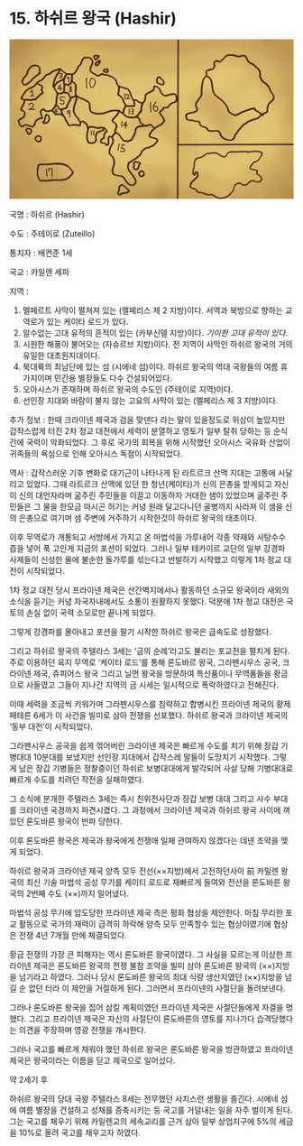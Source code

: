 # 15. 하쉬르 왕국 (Hashir)

![Project Capture (7).jpg](Project_Capture_(7).jpg)

국명 : 하쉬르 (Hashir)

수도 : 주테이로 (Zuteillo)

통치자 : 배켠준 1세

국교 : 카일렌 세파

지역 : 

1. 멜페르트 사막이 펼쳐져 있는 (멜페리스 제 2 지방)이다. 서역과 북방으로 향하는 교역로가 있는 케이타 로드가 있다. 
2. 알수없는 고대 유적의 흔적이 있는 (카부신델 지방)이다. *기이한 고대 유적이 있다*.
3. 시원한 해풍이 불어오는 (자슈르브 지방)이다. 전 지역이 사막인 하쉬르 왕국의 거의 유일한 대초원지대이다.
4. 북대륙의 최남단에 있는 섬 (시에네 섬)이다. 하쉬르 왕국의 역대 국왕들의 여름 휴가지이며 민간용 별장들도 다수 건설되어있다.
5. 오아시스가 존재하며 하쉬르 왕국의 수도인 (주테이로 지역)이다.
6. 선인장 지대와 바람이 불지 않는 고요의 사막이 있는 (멜페리스 제 3 지방)이다. 

추가 정보 : 한때 크라이넨 제국과 검을 맞댄다 라는 말이 있을정도로 위상이 높았지만 갑작스럽게 터진 2차 정교 대전에서 세력이 분열하고 영토가 일부 탈취 당하는 등 순식간에 국력이 악화되었다. 그 후로 국가의 회복을 위해 시작했던 오아시스 국유화 산업이 귀족들의 욕심으로 인해 오아시스 독점이 시작되었다.

역사 : 갑작스러운 기후 변화로 대기근이 나타나게 된 라트르크 산맥 지대는 고통에 시달리고 있었다. 그때 라트르크 산맥에 있던 한 청년(케이타)가 신의 은총을 받게되고 자신이 신의 대언자라며 굶주린 주민들을 이끌고 이동하자 거대한 샘이 있었으며 굶주린 주민들은 그 물을 한모금 마시곤 허기는 커녕 원래 달고다니던 골병까지 사라져 이 샘을 신의 은총으로 여기며 샘 주변에 거주하기 시작한것이 하쉬르 왕국의 태초이다.

이후 무역로가 개통되고 서방에서 가지고 온 마법석을 가루내어 각종 약재와 사탕수수 즙을 넣어 푹 고인게 지금의 포션이 되었다. 그러나 일부 테카이르 교단의 일부 강경파 사제들이 신성한 물에 불순한 돌가루를 섞는다고 반발하기 시작했고 이렇게 1차 정교 대전이 시작되었다. 

1차 정교 대전 당시 프라이넨 제국은 산간벽지에서나 활동하던 소규모 왕국이라 새외의 소식을 듣기는 커녕 자국자내에서도 소통이 원활하지 못했다. 덕분에 1차 정교 대전은 국토의 손실 없이 국력 소모로만 끝나게 되었다.

그렇게 강경파를 몰아내고 포션을 팔기 시작한 하쉬르 왕국은 급속도로 성장했다.

그리고 하쉬르 왕국의 주텔라스 3세는 ‘금의 순례’라고도 불리는 포교전을 펼치게 된다. 주로 이용하던 육지 무역로 ‘케이타 로드'를 통해 론도바르 왕국, 그라펜시우스 공국, 크라이넨 제국, 쥬피어스 왕국 그리고 닐먼 왕국을 방문하여 특산품이나 무역품들을 황금으로 사들였고 그들이 지나간 지역의 금 시세는 일시적으로 폭락하였다고 전해진다.

이때 세력을 조금씩 키워가며 그라펜시우스를 침략하고 합병시킨 프라이넨 제국의 황제 페테른 6세가 이 사건을 빌미로 삼아 전쟁을 선포했다. 하쉬르 왕국과 크라이넨 제국의 ‘동부 대전’이 시작되었다.

그라펜시우스 공국을 쉽게 꺾어버린 크라이넨 제국은 빠르게 수도를 치기 위해 장갑 기병대대 10분대를 보냈지만 선인장 지대에서 갑작스레 말들이 도망치기 시작했다. 그렇게 남은 장갑 기병들은 정찰중이던 하쉬르 보병대대에게 발각되어 사살 당해 기병대대로 빠르게 수도를 치려던 작전을 실패하였다. 

그 소식에 분개한 주텔라스 3세는 즉시 친위전사단과 장갑 보병 대대 그리고 사수 부대를 크라이넨 국경까지 파견시켰다. 그 과정에서 크라이넨 제국과 하쉬르 왕국 사이에 껴 있던 론도바른 왕국이 반파 당한다.

이후 론도바른 왕국은 제국과 왕국에게 전쟁애 일체 관여하지 않겠다는 데넨 조약을 맺게 되었다.

하쉬르 왕국과 크라이넨 제국 양측 모두 전선(××지방)에서 고전하던사이 前 카밀렌 왕국의 최신 기술 마법석 공성 무기를 케이티 로드로 재빠르게 들여와 전선을 론도바른 왕국의 2번째 수도 (××)까지 밀어냈다.

마법석 공성 무기에 압도당한 프라이넨 제국 측은 평화 협상을 제안한다. 마침 무리한 포교 활동으로 국가의 재력이 급격히 하락해 양측 모두 만족할수 있는 협상이였기에 협상은 전쟁 4년 7개월 만에 체결되었다.

황금 전쟁의 가장 큰 피해자는 역시 론도바른 왕국이였다. 그 사실을 모르는게 이상한 프라이넨 제국은 론도바른 왕국의 전쟁 불참 조약을 빌미 삼아 론도바른 왕국의 (××)지방을 넘기라고 하였다. 그러나 당시 론도바른 왕국의 최대 식량 생산지였던 (××)지방을 넘길 순 없던 터라 이 제안을 거절하게 된다. 그러면서 프라이넨의 사절단을 돌려보낸다. 

그러나 론도바른 왕국을 집어 삼킬 계획이였던 프라이넨 제국은 사절단들에게 자결을 명했다. 그리고 프라이넨 제국은 자신의 사절단이 론도바른의 영토를 지나가다 습격당했다는 의견을 주장하며 영광 전쟁을 개시한다.

그러나 국고를 빠르게 채워야 했던 하쉬르 왕국은 론도바른 왕국을 방관하였고 프라이넨 제국은 왕국이라는 이름을 딛고 제국으로 일어섰다.

약 2세기 후

하쉬르 왕국의 당대 국왕 주텔라스 8세는 전무했던 사치스런 생활을 즐긴다. 시에네 섬에 여름 별장을 건설하고 성채를 증축시키는 등 국고를 거덜내는 일을 자주 벌이게 된다. 그는 국고를 채우기 위해 카일렌교의 세속교리를 근거 삼아 일부 상업지구에 5%의 세금을 10%로 올려 국고를 채우고자 하였다.